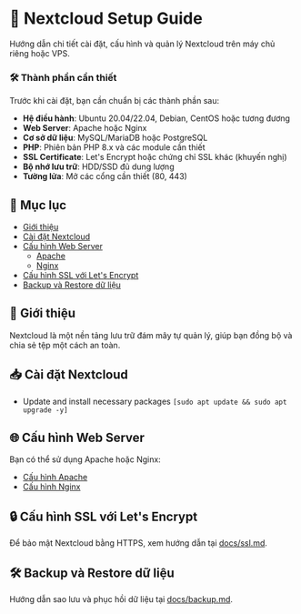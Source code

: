 # 🚀 Nextcloud Setup Guide

Hướng dẫn chi tiết cài đặt, cấu hình và quản lý Nextcloud trên máy chủ riêng hoặc VPS.
### 🛠 Thành phần cần thiết
Trước khi cài đặt, bạn cần chuẩn bị các thành phần sau:
- **Hệ điều hành**: Ubuntu 20.04/22.04, Debian, CentOS hoặc tương đương
- **Web Server**: Apache hoặc Nginx
- **Cơ sở dữ liệu**: MySQL/MariaDB hoặc PostgreSQL
- **PHP**: Phiên bản PHP 8.x và các module cần thiết
- **SSL Certificate**: Let's Encrypt hoặc chứng chỉ SSL khác (khuyến nghị)
- **Bộ nhớ lưu trữ**: HDD/SSD đủ dung lượng
- **Tường lửa**: Mở các cổng cần thiết (80, 443)
## 📌 Mục lục
- [Giới thiệu](#giới-thiệu)
- [Cài đặt Nextcloud](docs/setup.md)
- [Cấu hình Web Server](#cau-hinh-web-server)
  - [Apache](docs/apache.md)
  - [Nginx](docs/nginx.md)
- [Cấu hình SSL với Let's Encrypt](docs/ssl.md)
- [Backup và Restore dữ liệu](docs/backup.md)

## 📖 Giới thiệu
Nextcloud là một nền tảng lưu trữ đám mây tự quản lý, giúp bạn đồng bộ và chia sẻ tệp một cách an toàn.

## 📥 Cài đặt Nextcloud
- Update and install necessary packages
    ```[sudo apt update && sudo apt upgrade -y]```

## 🌐 Cấu hình Web Server
Bạn có thể sử dụng Apache hoặc Nginx:
- [Cấu hình Apache](docs/apache.md)
- [Cấu hình Nginx](docs/nginx.md)

## 🔒 Cấu hình SSL với Let's Encrypt
Để bảo mật Nextcloud bằng HTTPS, xem hướng dẫn tại [docs/ssl.md](docs/ssl.md).

## 🛠 Backup và Restore dữ liệu
Hướng dẫn sao lưu và phục hồi dữ liệu tại [docs/backup.md](docs/backup.md).
